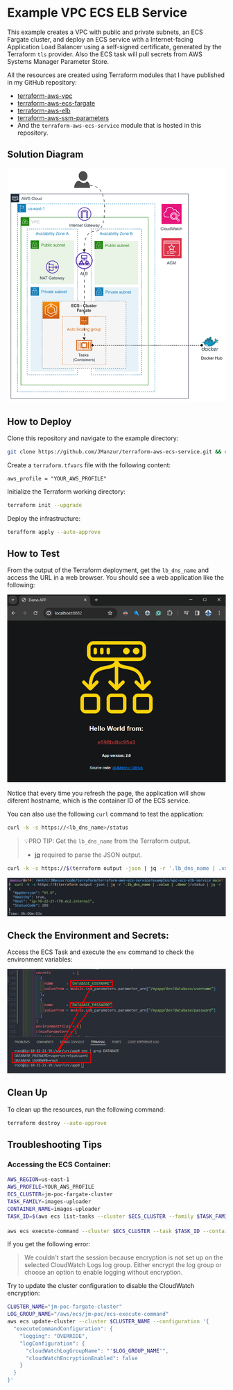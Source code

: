 
# Example VPC ECS ELB Service

This example creates a VPC with public and private subnets, an ECS Fargate cluster, and deploy an ECS service with a Internet-facing Application Load Balancer using a self-signed certificate, generated by the Terraform `tls` provider. Also the ECS task will pull secrets from AWS Systems Manager Parameter Store.

All the resources are created using Terraform modules that I have published in my GitHub repository:

- [terraform-aws-vpc](https://github.com/JManzur/terraform-aws-vpc)
- [terraform-aws-ecs-fargate](https://github.com/JManzur/terraform-aws-ecs-fargate)
- [terraform-aws-elb](https://github.com/JManzur/terraform-aws-elb)
- [terraform-aws-ssm-parameters](https://github.com/JManzur/terraform-aws-ssm-parameter)
- And the `terraform-aws-ecs-service` module that is hosted in this repository.

## Solution Diagram

![example-vpc-ecs-elb-service](./assets/example-vpc-ecs-elb-service.svg)

## How to Deploy

Clone this repository and navigate to the example directory:
```bash
git clone https://github.com/JManzur/terraform-aws-ecs-service.git && cd terraform-aws-ecs-service
```

Create a `terraform.tfvars` file with the following content:
```hcl
aws_profile = "YOUR_AWS_PROFILE"
```

Initialize the Terraform working directory:
```bash
terraform init --upgrade
```

Deploy the infrastructure:
```bash
terafform apply --auto-approve
```

## How to Test

From the output of the Terraform deployment, get the `lb_dns_name` and access the URL in a web browser. You should see a web application like the following:

![demo-alb-app](https://raw.githubusercontent.com/JManzur/load-balancing-demo-app/main/images/lb_demo_app.png)

Notice that every time you refresh the page, the application will show diferent hostname, which is the container ID of the ECS service.

You can also use the following `curl` command to test the application:

```bash
curl -k -s https://<lb_dns_name>/status
```

> 💡PRO TIP: Get the `lb_dns_name` from the Terraform output.
> - [jq](https://jqlang.github.io/jq/download/) required to parse the JSON output.


```bash
curl -k -s https://$(terraform output -json | jq -r '.lb_dns_name | .value | .demo')/status | jq -r
```

![curl_terraform_output](./assets/curl_terraform_output.png)

## Check the Environment and Secrets:

Access the ECS Task and execute the `env` command to check the environment variables:

![example-vpc-ecs-elb-service](./assets/secrets_from.png)

## Clean Up

To clean up the resources, run the following command:

```bash
terraform destroy --auto-approve
```

## Troubleshooting Tips

### Accessing the ECS Container:

```bash
AWS_REGION=us-east-1
AWS_PROFILE=YOUR_AWS_PROFILE
ECS_CLUSTER=jm-poc-fargate-cluster
TASK_FAMILY=images-uploader
CONTAINER_NAME=images-uploader
TASK_ID=$(aws ecs list-tasks --cluster $ECS_CLUSTER --family $TASK_FAMILY --region $AWS_REGION --profile $AWS_PROFILE | jq -r '.taskArns | .[0]')

aws ecs execute-command --cluster $ECS_CLUSTER --task $TASK_ID --container $CONTAINER_NAME --command "/bin/bash" --interactive --region $AWS_REGION --profile $AWS_PROFILE
```

If you get the following error:

> We couldn't start the session because encryption is not set up on the selected CloudWatch Logs log group. Either encrypt the log group or choose an option to enable logging without encryption.

Try to update the cluster configuration to disable the CloudWatch encryption:

```bash
CLUSTER_NAME="jm-poc-fargate-cluster"
LOG_GROUP_NAME="/aws/ecs/jm-poc/ecs-execute-command"
aws ecs update-cluster --cluster $CLUSTER_NAME --configuration '{
  "executeCommandConfiguration": {
    "logging": "OVERRIDE",
    "logConfiguration": {
      "cloudWatchLogGroupName": "'$LOG_GROUP_NAME'",
      "cloudWatchEncryptionEnabled": false
    }
  }
}'
```
